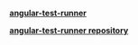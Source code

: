 [**angular-test-runner**](https://www.npmjs.com/package/angular-test-runner)

[**angular-test-runner repository**](https://github.com/Pragmatists/angular-test-runner)